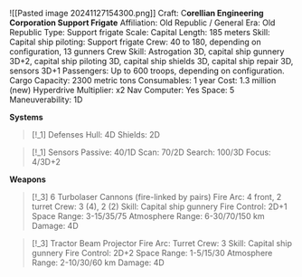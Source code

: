 ![[Pasted image 20241127154300.png]]
Craft: C**orellian Engineering Corporation Support Frigate**
Affiliation: Old Republic / General
Era: Old Republic
Type: Support frigate
Scale: Capital
Length: 185 meters
Skill: Capital ship piloting: Support frigate
Crew: 40 to 180, depending on configuration, 13 gunners
Crew Skill: Astrogation 3D, capital ship gunnery 3D+2, capital ship piloting 3D, capital ship shields 3D, capital ship repair 3D, sensors 3D+1
Passengers: Up to 600 troops, depending on configuration.
Cargo Capacity: 2300 metric tons
Consumables: 1 year
Cost: 1.3 million (new)
Hyperdrive Multiplier: x2
Nav Computer: Yes
Space: 5
Maneuverability: 1D
	
**Systems**
> [!_1] Defenses
> Hull: 4D
> Shields: 2D

> [!_1] Sensors
> Passive: 40/1D
> Scan: 70/2D
> Search: 100/3D
> Focus: 4/3D+2

**Weapons**
> [!_3] 6 Turbolaser Cannons (fire-linked by pairs)
> Fire Arc: 4 front, 2 turret
> Crew: 3 (4), 2 (2)
> Skill: Capital ship gunnery
> Fire Control: 2D+1
> Space Range: 3-15/35/75
> Atmosphere Range: 6-30/70/150 km
> Damage: 4D

> [!_3] Tractor Beam Projector
> Fire Arc: Turret
> Crew: 3
> Skill: Capital ship gunnery
> Fire Control: 2D+2
> Space Range: 1-5/15/30
> Atmosphere Range: 2-10/30/60 km
> Damage: 4D